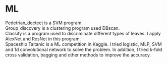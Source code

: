 # ML
Pedetrian_dectect is a SVM program.  
Group_discovery is a clustering program used DBscan.  
Classify is a program used to discriminate different types of leaves. I apply AlexNet and ResNet in this program.  
Spaceship Taitanic is a ML competition in Kaggle. I tried logistic, MLP, SVM and 1d convolutional network to solve the problem. In addition, I tried k-fold cross validation, bagging and other methods to improve the accuracy.  
